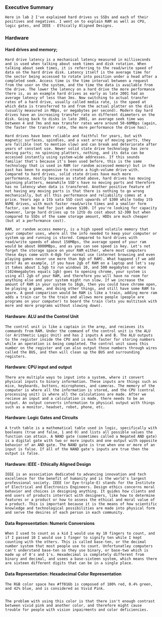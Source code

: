 ### Executive Summary
	Here in lab 2 I've explained hard drives vs SSDs and each of their positives and negatives. I went on to explain RAM as well as CPU, logic gates, and IEEE - Ethically Aligned Designs.


### Hardware
#### Hard drives and memory;
	
	Hard drive latency is a mechanical latency measured in milliseconds and is used when talking about seek times and disk rotation. When talking about seek times, it is referring to the read/write speed of data on the hard drive disk. Latency itself is the average time for the sector being accessed to rotate into position under a head after a completed seek. Access time is the time interval between a request from the user on the system, and the time the data is available from the drive. The lower the latency on a hard drive the more performance there is, as an example hard drives as early as late 2001 had an average latency of less than 3ms. Now switching to actual transfer rates of a hard drive, usually called media rate, is the speed at which data is transferred to and from the actual platter on the disk (usually measured in MBps, or megabytes per second). Modern day hard drives have an increasing transfer rate on different diameters on the disk. Going back to disks in late 2001, an average seek time was between 4 and 7ms and max transfer rates were around 50-60MBps (again, the faster the transfer rate, the more performance the drive has). 
	
	Hard drives have been reliable and faithful for years, but with magnetic surfaces, spindles, and a vast array of moving parts, they are fallible (not to mention slow) and can break and deteriorate after years of constant use. Newer solid state drive technology has zero moving parts; no spinning platters, nothing, and its data can be accessed instantly using system-wide addresses. If this sounds familiar that's because it's been used before, this is the same technology that is used in RAM (or random accessed memory) but in the past has been to expensive to create a high-volume drive with. Compared to hard drives, solid state drives have much more performance, mostly because as stated above, hard drives has moving spinning platters, meanwhile SSD's have no moving parts and therefore has no latency when data is transfered. Another positive feature of not having any moving parts is that there is nothing to go wrong mechanically, but all this performance and reliability comes at a price. Years ago a 1tb sata SSD cost upwards of $300 while today 1tb NVME drives, with much faster read/write times and a smaller form factor, can be had for just above $100. If you're looking for capacity however, large hard drives up to 12tb do cost about $2-300 but when compared to SSDs of the same storage amount, HDDs are much cheaper (but at a performance cost). 

	RAM, or random access memory, is a high speed volatile memory that your computer uses, where all the info needed to keep your computer or system up and running is stored. Compared to hard drives with read/write speeds of about 150MBps, the average speed of your ram would be about 8000MBps, and as you can see speed is key. Let's not forget the storage space on your RAM either, where most computers these days come with 4-8gb for normal use (internet browsing and even playing games never use more than 8gb of RAM). What happend if we add more? As an example, if you have 2gb of RAM on a laptop and let's say it takes about 1.5gb to run windows 10, and 500 megabytes or more (1024megabytes equals 1gb) goes to opening chrome, your system is using all 2gb of your RAM, and therefore you will have no room for anything else and your system might run slow. If we increase the amount of RAM in your system to 16gb, then you could have chrome open, be playing a game, and doing other things, and still have some RAM to spare. A good comparison would be RAM is like a train, adding more ram adds a train car to the train and allows more people (people are programs on your computer) to board the train (lets you multitask with more and more programs without slowing down). 
	
#### Hardware: ALU and the Control Unit 
	
	The control unit is like a captain in the army, and recieves its commands from RAM. Under the command of the control unit is the ALU (or Arithmetic Logic Unit) and has 2 inputs A and B. The ALU outputs to the register inside the CPU and is much faster for storing numbers while an operation is being completed. The control unit saves this number on the register and can also output those numbers through wires called the BUS, and then will clean up the BUS and surrounding registers. 
	
#### Hardware: CPU input and output 
	There are multiple ways to input into a system, where it convert physical inputs to binary information. These inputs are things such as mice, keyboards, buttons, microphones, and cameras. The memory of the computer is where all the information is stored, and the CPU (central processing unit) is where all the calculations are made. After we recieve an input and a calculation is made, there needs to be an output. An output converts information to physical output with things such as a monitor, headset, robot, phone, etc. 

#### Hardware: Logic Gates and Circuits
	A truth table is a mathematical table used in logic, specifically with booleans (true and false, 1 and 0) and lists all possible values the function can attain. A NAND gate (sometimes called a Negated AND gate) is a digital gate with two or more inputs and one output with opposite behavior of an AND gate. The NAND gate is true when one or more of an input is false. If all of the NAND gate's inputs are true then the output is false. 

#### Hardware: IEEE - Ethically Aligned Design
	IEEE is an association dedicated to advancing innovation and tech excellence for the benefit of humanity and is the world's largest professional society. IEEE (or Eye-triple-E) stands for the Institute of Electrical and Electronics Engineers. Design ethics concerns moral behavior and choices in designing anything. It guides how clients and end users of products interract with designers, like how to determine features or a product or how to assess the ethical and moral value of a product. This is important because it is the means of how scientific knowledge and technological possibilities are made into physical form and serve the desires of each person in each community. 

#### Data Representation: Numeric Conversions
	When I used to count as a kid I would use my 10 fingers to count, and if I passed 10 I would use 1 finger to signify ten while I kept counting with the others. This is called base-ten, or the decimal number system that most people use to count. Unfortunatley computers can't understand base-ten so they use binary, or base-two which is made up of 0's and 1's. Hexadecimal is completely different from binary and decimal, and usees a base-sixteen system, which means there are sixteen different digits that can be in a single place. 

#### Data Representation: Hexadecimal Color Representation
	The RGB color space hex #ff016b is composed of 100% red, 0.4% green, and 42% blue, and is considered as Vivid Pink. 


	The problem with using this color is that there isn't enough contrast between vivid pink and another color, and therefore might cause trouble for people with vision inpairments and color deficiencies. 







